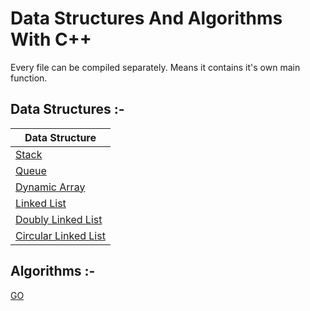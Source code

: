 
# Data Structures And Algorithms With C++

Every file can be compiled separately.
Means it contains it's own main function.

## Data Structures :-

| Data Structure                                                    |
| ----------------------------------------------------------------- |
| [Stack](https://github.com/ViplavRaja-GIT/Data-Structures-And-Algorithms-With-CPP/blob/main/Data-Structures/Stack/Stack.cpp) |
| [Queue](https://github.com/ViplavRaja-GIT/Data-Structures-And-Algorithms-With-CPP/blob/main/Data-Structures/Queue/Queue.cpp) |
| [Dynamic Array](https://github.com/ViplavRaja-GIT/Data-Structures-And-Algorithms-With-CPP/blob/main/Data-Structures/DynamicArray/DynamicArray.cpp) |
| [Linked List](https://github.com/ViplavRaja-GIT/Data-Structures-And-Algorithms-With-CPP/blob/main/Data-Structures/LinkedList/LinkedList.cpp) |
| [Doubly Linked List](https://github.com/ViplavRaja-GIT/Data-Structures-And-Algorithms-With-CPP/blob/main/Data-Structures/DoublyLinkedList/DoublyLinkedList.cpp) |
| [Circular Linked List](https://github.com/ViplavRaja-GIT/Data-Structures-And-Algorithms-With-CPP/blob/main/Data-Structures/CircularLinkedList/CircularLinkedList.cpp) |

## Algorithms :-
<a href="http://stackoverflow.com"  target="_blank">GO</a>
